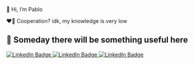 👋 Hi, I’m Pablo

❤️‍🔥 Cooperation? idk, my knowledge is very low

🪽 Someday there will be something useful here
------
<div id="badges">
  <a href="https://discord.gg/C3kzKrxw34">
<img src="https://img.shields.io/badge/discord-black?logo=discord&logoColor=discord-violet&link=https%3A%2F%2Fdiscord.gg%2FC3kzKrxw34" alt="LinkedIn Badge"/>
    </a>
      <a href="https://www.spigotmc.org/members/firecs.967319/">
<img src="https://img.shields.io/badge/spigotmc-black?logo=spigotmc&logoColor=spigot-yellow&link=https%3A%2F%2Fwww.spigotmc.org%2Fmembers%2Ffirecs.967319%2F" alt="LinkedIn Badge"/>
    </a>
  <a href="https://modrinth.com/user/Tioplaya">
<img src="https://img.shields.io/badge/modrinth-black?logo=modrinth&logoColor=modrinth-green&link=https%3A%2F%2Fmodrinth.com%2Fuser%2FTioplaya" alt="LinkedIn Badge"/>
    </a>
</div>
